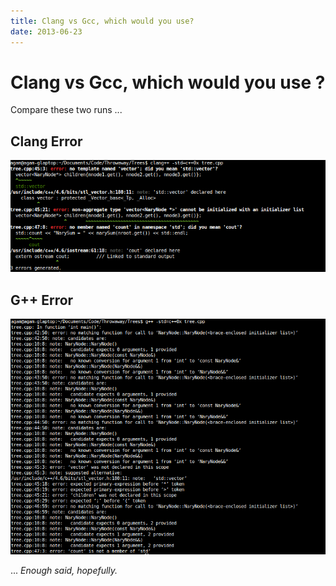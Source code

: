 ```yaml
---
title: Clang vs Gcc, which would you use?
date: 2013-06-23
---
```


Clang vs Gcc, which would you use ?
===

Compare these two runs ...

Clang Error
---
![Clang Error highlights source text and is color-coded and formatted to show the location of the actual error, along with actionable suggestions](/img/clang-error.png)

G++ Error
---
![G++ Error is not color-coded, not formatted, and the actual error is obscured with language lawyer suggestions](/img/gcc-error.png)



... _Enough said, hopefully._

